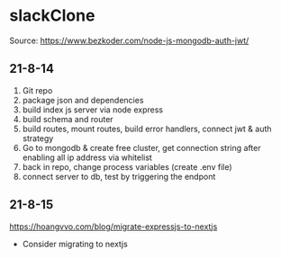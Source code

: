 # slackClone
Source: https://www.bezkoder.com/node-js-mongodb-auth-jwt/

## 21-8-14
1. Git repo
2. package json and dependencies
3. build index js server via node express
4. build schema and router
5. build routes, mount routes, build error handlers, connect jwt & auth strategy
6. Go to mongodb & create free cluster, get connection string after enabling all ip address via whitelist
7. back in repo, change process variables (create .env file)
8. connect server to db, test by triggering the endpont

## 21-8-15
https://hoangvvo.com/blog/migrate-expressjs-to-nextjs
- Consider migrating to nextjs